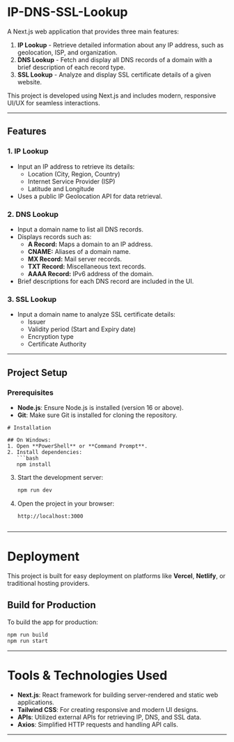 # IP-DNS-SSL-Lookup

A Next.js web application that provides three main features:
1. **IP Lookup** - Retrieve detailed information about any IP address, such as geolocation, ISP, and organization.
2. **DNS Lookup** - Fetch and display all DNS records of a domain with a brief description of each record type.
3. **SSL Lookup** - Analyze and display SSL certificate details of a given website.

This project is developed using Next.js and includes modern, responsive UI/UX for seamless interactions.

---

## Features

### 1. **IP Lookup**
- Input an IP address to retrieve its details:
  - Location (City, Region, Country)
  - Internet Service Provider (ISP)
  - Latitude and Longitude
- Uses a public IP Geolocation API for data retrieval.

### 2. **DNS Lookup**
- Input a domain name to list all DNS records.
- Displays records such as:
  - **A Record:** Maps a domain to an IP address.
  - **CNAME:** Aliases of a domain name.
  - **MX Record:** Mail server records.
  - **TXT Record:** Miscellaneous text records.
  - **AAAA Record:** IPv6 address of the domain.
- Brief descriptions for each DNS record are included in the UI.

### 3. **SSL Lookup**
- Input a domain name to analyze SSL certificate details:
  - Issuer
  - Validity period (Start and Expiry date)
  - Encryption type
  - Certificate Authority

---

## Project Setup

### Prerequisites
- **Node.js**: Ensure Node.js is installed (version 16 or above).
- **Git**: Make sure Git is installed for cloning the repository.



```
# Installation

## On Windows:
1. Open **PowerShell** or **Command Prompt**.
2. Install dependencies:
   ```bash
   npm install
   ```
3. Start the development server:
   ```bash
   npm run dev
   ```
4. Open the project in your browser:
   ```arduino
   http://localhost:3000
   ```


   ```

---

# Deployment

This project is built for easy deployment on platforms like **Vercel**, **Netlify**, or traditional hosting providers.

## Build for Production
To build the app for production:
```bash
npm run build
npm run start
```

---

# Tools & Technologies Used
- **Next.js**: React framework for building server-rendered and static web applications.
- **Tailwind CSS**: For creating responsive and modern UI designs.
- **APIs**: Utilized external APIs for retrieving IP, DNS, and SSL data.
- **Axios**: Simplified HTTP requests and handling API calls.

---


```
